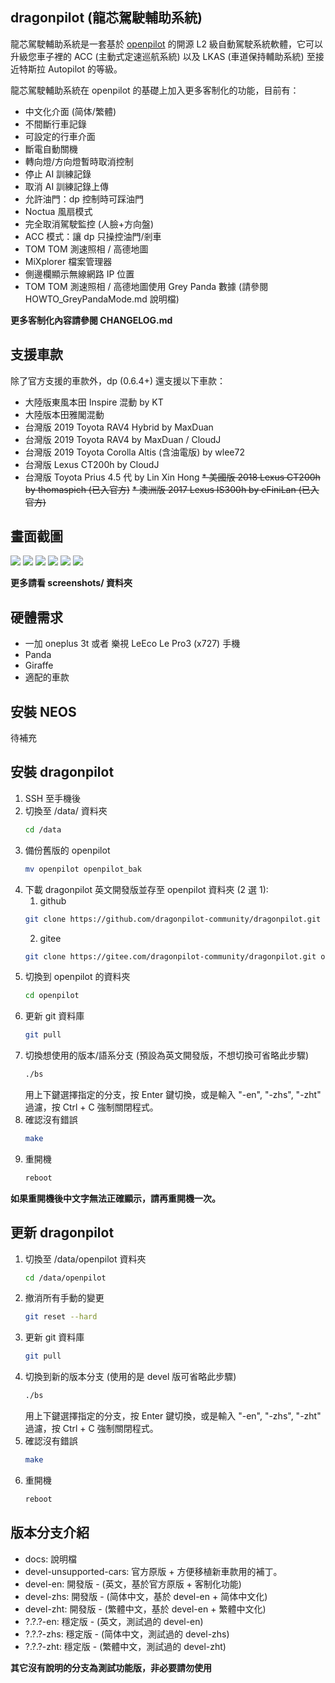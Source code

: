 dragonpilot (龍芯駕駛輔助系統)
---
龍芯駕駛輔助系統是一套基於 [openpilot](https://github.com/commaai/openpilot/) 的開源 L2 級自動駕駛系統軟體，它可以升級您車子裡的 ACC (主動式定速巡航系統) 以及 LKAS (車道保持輔助系統) 至接近特斯拉 Autopilot 的等級。 

龍芯駕駛輔助系統在 openpilot 的基礎上加入更多客制化的功能，目前有：

* 中文化介面 (简体/繁體)
* 不間斷行車記錄
* 可設定的行車介面
* 斷電自動關機
* 轉向燈/方向燈暫時取消控制
* 停止 AI 訓練記錄
* 取消 AI 訓練記錄上傳
* 允許油門：dp 控制時可踩油門
* Noctua 風扇模式
* 完全取消駕駛監控 (人臉+方向盤)
* ACC 模式：讓 dp 只操控油門/剎車
* TOM TOM 測速照相 / 高德地圖
* MiXplorer 檔案管理器
* 側邊欄顯示無線網路 IP 位置
* TOM TOM 測速照相 / 高德地圖使用 Grey Panda 數據 (請參閱 HOWTO_GreyPandaMode.md 說明檔)

**更多客制化內容請參閱 CHANGELOG.md**

支援車款
---
除了官方支援的車款外，dp (0.6.4+) 還支援以下車款：
* 大陸版東風本田 Inspire 混動 by KT
* 大陸版本田雅閣混動 
* 台灣版 2019 Toyota RAV4 Hybrid by MaxDuan
* 台灣版 2019 Toyota RAV4 by MaxDuan / CloudJ
* 台灣版 2019 Toyota Corolla Altis (含油電版) by wlee72
* 台灣版 Lexus CT200h by CloudJ
* 台灣版 Toyota Prius 4.5 代 by Lin Xin Hong
~~* 美國版 2018 Lexus CT200h by thomaspich (已入官方)~~
~~* 澳洲版 2017 Lexus IS300h by eFiniLan (已入官方)~~


畫面截圖
---
![](dp_1.png) ![](dp_2.png) ![](dp_3.png) ![](dp_4.png) ![](dp_5.png) ![](dp_6.png)

**更多請看 screenshots/ 資料夾**

硬體需求
---
* 一加 oneplus 3t 或者 樂視 LeEco Le Pro3 (x727) 手機
* Panda
* Giraffe
* 適配的車款


安裝 NEOS
---
待補充


安裝 dragonpilot
---
 
1. SSH 至手機後
2. 切換至 /data/ 資料夾 
    ```bash
    cd /data
    ```
3. 備份舊版的 openpilot
    ```bash
    mv openpilot openpilot_bak
    ```
4. 下載 dragonpilot 英文開發版並存至 openpilot 資料夾 (2 選 1):
    1. github 
    ```bash
    git clone https://github.com/dragonpilot-community/dragonpilot.git openpilot --branch devel-en
    ```
    2. gitee
    ```bash 
    git clone https://gitee.com/dragonpilot-community/dragonpilot.git openpilot --branch devel-en
    ```
5. 切換到 openpilot 的資料夾
    ```bash
    cd openpilot
    ```
6. 更新 git 資料庫
    ```bash
    git pull
    ```
7. 切換想使用的版本/語系分支 (預設為英文開發版，不想切換可省略此步驟)
    ```bash
    ./bs
    ```
    用上下鍵選擇指定的分支，按 Enter 鍵切換，或是輸入 "-en", "-zhs", "-zht" 過濾，按 Ctrl + C 強制關閉程式。
8. 確認沒有錯誤
    ```bash
    make
    ```
9.  重開機
    ```bash
    reboot
    ```

**如果重開機後中文字無法正確顯示，請再重開機一次。**


更新 dragonpilot
---
1. 切換至 /data/openpilot 資料夾 
    ```bash
    cd /data/openpilot
    ```
2. 撤消所有手動的變更
    ```bash
    git reset --hard
    ```
3. 更新 git 資料庫
    ```bash
    git pull
    ```
4. 切換到新的版本分支 (使用的是 devel 版可省略此步驟)
    ```bash
    ./bs
    ```
    用上下鍵選擇指定的分支，按 Enter 鍵切換，或是輸入 "-en", "-zhs", "-zht" 過濾，按 Ctrl + C 強制關閉程式。
5. 確認沒有錯誤
    ```bash
    make
    ```
6.  重開機
    ```bash
    reboot
    ```

版本分支介紹
---
* docs: 說明檔
* devel-unsupported-cars: 官方原版 + 方便移植新車款用的補丁。
* devel-en: 開發版 - (英文，基於官方原版 + 客制化功能)
* devel-zhs: 開發版 - (简体中文，基於 devel-en + 简体中文化)
* devel-zht: 開發版 - (繁體中文，基於 devel-en + 繁體中文化)
* ?.?.?-en: 穩定版 - (英文，測試過的 devel-en)
* ?.?.?-zhs: 穩定版 - (简体中文，測試過的 devel-zhs)
* ?.?.?-zht: 穩定版 - (繁體中文，測試過的 devel-zht)

**其它沒有說明的分支為測試功能版，非必要請勿使用**
